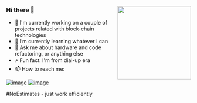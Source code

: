 ### Hi there 👋<img src="https://user-images.githubusercontent.com/20162801/114292144-73795e00-9a5a-11eb-9ad1-0d396222c33a.png" width="200" align="right"> 

- 🔭 I'm currently working on a couple of projects related with block-chain technologies
- 🌱 I’m currently learning whatever I can
- 💬 Ask me about hardware and code refactoring, or anything else
- ⚡ Fun fact: I'm from dial-up era
- 📫 How to reach me:

[![image](https://img.shields.io/badge/LinkedIn-0077B5?style=for-the-badge&logo=linkedin&logoColor=white)](https://www.linkedin.com/in/vitaliy-vorobyev) [![image](https://img.shields.io/badge/Medium-12100E?style=for-the-badge&logo=medium&logoColor=whit)](https://vvitali.medium.com/)


#NoEstimates - just work efficiently
<!--
**Vvitali/Vvitali** is a ✨ _special_ ✨ repository because its `README.md` (this file) appears on your GitHub profile.
- 😄 Pronouns: ...

-->

